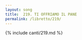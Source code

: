 ```yaml
---
layout: song
title:  219. TI OFFRIAMO IL PANE
permalink: /libretto/219/
---
```

{% include canti/219.md %}   